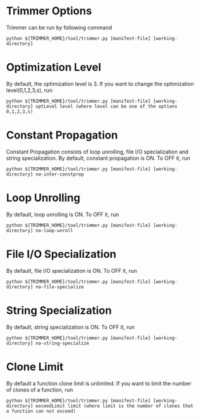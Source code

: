 Trimmer Options
===============


Trimmer can be run by following command

```
python ${TRIMMER_HOME}/tool/trimmer.py [manifest-file] [working-directory]
```

Optimization Level 
==================

By default, the optimization level is 3. If you want to change the optimization level(0,1,2,3,s), run

```
python ${TRIMMER_HOME}/tool/trimmer.py [manifest-file] [working-directory] optLevel level (where level can be one of the options 0,1,2,3,s)
```

Constant Propagation
====================

Constant Propagation consists of loop unrolling, file I/O specialization and string specialization. By default, constant propagation is ON. To OFF it, run

```
python ${TRIMMER_HOME}/tool/trimmer.py [manifest-file] [working-directory] no-inter-constprop
```

Loop Unrolling
==============

By default, loop unrolling is ON. To OFF it, run

```
python ${TRIMMER_HOME}/tool/trimmer.py [manifest-file] [working-directory] no-loop-unroll
```

File I/O Specialization
=======================

By default, file I/O specialization is ON. To OFF it, run

```
python ${TRIMMER_HOME}/tool/trimmer.py [manifest-file] [working-directory] no-file-specialize
```

String Specialization
=====================

By default, string specialization is ON. To OFF it, run

```
python ${TRIMMER_HOME}/tool/trimmer.py [manifest-file] [working-directory] no-string-specialize
```

Clone Limit
===========

By default a function clone limit is unlimited. If you want to limit the number of clones of a function, run

```
python ${TRIMMER_HOME}/tool/trimmer.py [manifest-file] [working-directory] exceedLimit limit (where limit is the number of clones that a function can not exceed)
```

